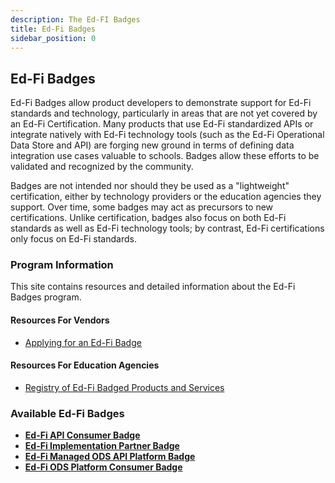 ```yaml
---
description: The Ed-FI Badges
title: Ed-Fi Badges
sidebar_position: 0
---
```


## Ed-Fi Badges

Ed-Fi Badges allow product developers to demonstrate support for Ed-Fi standards and technology, particularly in areas that are not yet covered by an Ed-Fi Certification. Many products that use Ed-Fi standardized APIs or integrate natively with Ed-Fi technology tools (such as the Ed-Fi Operational Data Store and API) are forging new ground in terms of defining data integration use cases valuable to schools. Badges allow these efforts to be validated and recognized by the community.

Badges are not intended nor should they be used as a "lightweight" certification, either by technology providers or the education agencies they support. Over time, some badges may act as precursors to new certifications. Unlike certification, badges also focus on both Ed-Fi standards as well as Ed-Fi technology tools; by contrast, Ed-Fi certifications only focus on Ed-Fi standards.

### Program Information

This site contains resources and detailed information about the Ed-Fi Badges program.

#### Resources For Vendors
- [Applying for an Ed-Fi Badge](https://edfi.atlassian.net/wiki/spaces/EDFIBADGE/pages/20611181/Applying+for+an+Ed-Fi+Badge)

#### Resources For Education Agencies
- [Registry of Ed-Fi Badged Products and Services](https://edfi.atlassian.net/wiki/spaces/EDFIBADGE/pages/20611183/Registry+of+Ed-Fi+Badged+Products+and+Services)

### Available Ed-Fi Badges
- [**Ed-Fi API Consumer Badge**](./Available%20Ed-Fi%20Badges/1-%20ed-fi-api-consumer-badge.md)
- [**Ed-Fi Implementation Partner Badge**](./available-ed-fi-badges/4-%20ed-fi-implementation-partner-badge.md)
- [**Ed-Fi Managed ODS API Platform Badge**](./available-ed-fi-badges/3-%20ed-fi-managed-ods-api-platform-badge.md)
- [**Ed-Fi ODS Platform Consumer Badge**](./available-ed-fi-badges/2-ed-fi-ods-platform-consumer-badge.md)

